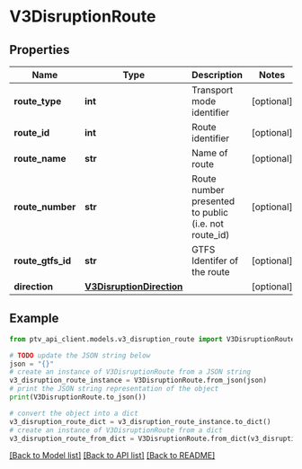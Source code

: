 # V3DisruptionRoute


## Properties

Name | Type | Description | Notes
------------ | ------------- | ------------- | -------------
**route_type** | **int** | Transport mode identifier | [optional] 
**route_id** | **int** | Route identifier | [optional] 
**route_name** | **str** | Name of route | [optional] 
**route_number** | **str** | Route number presented to public (i.e. not route_id) | [optional] 
**route_gtfs_id** | **str** | GTFS Identifer of the route | [optional] 
**direction** | [**V3DisruptionDirection**](V3DisruptionDirection.md) |  | [optional] 

## Example

```python
from ptv_api_client.models.v3_disruption_route import V3DisruptionRoute

# TODO update the JSON string below
json = "{}"
# create an instance of V3DisruptionRoute from a JSON string
v3_disruption_route_instance = V3DisruptionRoute.from_json(json)
# print the JSON string representation of the object
print(V3DisruptionRoute.to_json())

# convert the object into a dict
v3_disruption_route_dict = v3_disruption_route_instance.to_dict()
# create an instance of V3DisruptionRoute from a dict
v3_disruption_route_from_dict = V3DisruptionRoute.from_dict(v3_disruption_route_dict)
```
[[Back to Model list]](../README.md#documentation-for-models) [[Back to API list]](../README.md#documentation-for-api-endpoints) [[Back to README]](../README.md)


